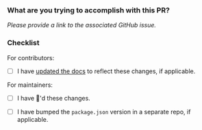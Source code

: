 ### What are you trying to accomplish with this PR?

*Please provide a link to the associated GitHub issue.*


### Checklist
For contributors:
- [ ] I have [updated the docs](https://github.com/Shopify/slate/blob/master/CONTRIBUTING.md#documentation) to reflect these changes, if applicable.

For maintainers:
- [ ] I have :tophat:'d these changes.
- [ ] I have bumped the `package.json` version in a separate repo, if applicable.

